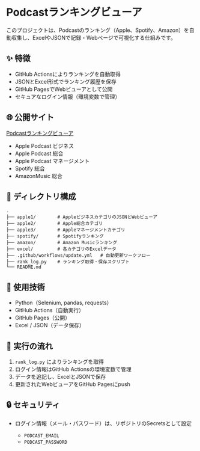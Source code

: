 # Podcastランキングビューア

このプロジェクトは、Podcastのランキング（Apple、Spotify、Amazon）を自動収集し、ExcelやJSONで記録・Webページで可視化する仕組みです。

## ✨ 特徴

* GitHub Actionsによりランキングを自動取得
* JSONとExcel形式でランキング履歴を保存
* GitHub PagesでWebビューアとして公開
* セキュアなログイン情報（環境変数で管理）

## 🌐 公開サイト

[Podcastランキングビューア](https://o25042124-boop.github.io/nibannkeiei-podcast-ranking-viewer/)

* Apple Podcast ビジネス
* Apple Podcast 総合
* Apple Podcast マネージメント
* Spotify 総合
* AmazonMusic 総合

## 📁 ディレクトリ構成

```
.
├── apple1/        # AppleビジネスカテゴリのJSONとWebビューア
├── apple2/        # Apple総合カテゴリ
├── apple3/        # Appleマネージメントカテゴリ
├── spotify/       # Spotifyランキング
├── amazon/        # Amazon Musicランキング
├── excel/         # 各カテゴリのExcelデータ
├── .github/workflows/update.yml   # 自動更新ワークフロー
├── rank_log.py    # ランキング取得・保存スクリプト
└── README.md
```

## 🔧 使用技術

* Python（Selenium, pandas, requests）
* GitHub Actions（自動実行）
* GitHub Pages（公開）
* Excel / JSON（データ保存）

## 📝 実行の流れ

1. `rank_log.py` によりランキングを取得
2. ログイン情報はGitHub Actionsの環境変数で管理
3. データを追記し、ExcelとJSONで保存
4. 更新されたWebビューアをGitHub Pagesにpush

## 🔒 セキュリティ

* ログイン情報（メール・パスワード）は、リポジトリのSecretsとして設定

  * `PODCAST_EMAIL`
  * `PODCAST_PASSWORD`


